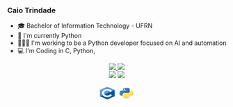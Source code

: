### Caio Trindade

- :mortar_board: Bachelor of Information Technology - UFRN
- 🌱 I'm currently Python
- 👨🏾‍💻 I'm working to be  a Python developer focused on AI and automation
- 💻 I'm Coding in  C, Python,

<div align="center">
  <a href="https://github.com/ctrindadedev">

  <img height="180em" src="https://github-readme-stats.vercel.app/api?username=ctrindadedev&show_icons=true&theme=catppuccin_mocha"/>
  <img height="180em" src="https://github-readme-stats.vercel.app/api/top-langs/?username=ctrindadedev&layout=compact&langs_count=7&theme=catppuccin_mocha"/>   
<div>
  <a href="mailto:caiomedtrindade@gmail.com"><img src="https://img.shields.io/badge/Gmail-D14836?style=for-the-badge&logo=gmail&logoColor=white"><a>
  <a href="https://www.linkedin.com/in/caio-medeiros-trindade/"><img src="https://img.shields.io/badge/LinkedIn-0077B5?style=for-the-badge&logo=linkedin&logoColor=white"><a>
</div>
<div style="display: inline_block"><br>
  <img align="center" alt="Caio-C" height="30" width="40" src="https://github.com/devicons/devicon/blob/master/icons/c/c-original.svg">
  <img align="center" alt="Caio-Python" height="30" width="40" src="https://raw.githubusercontent.com/devicons/devicon/master/icons/python/python-original.svg">



</div>

